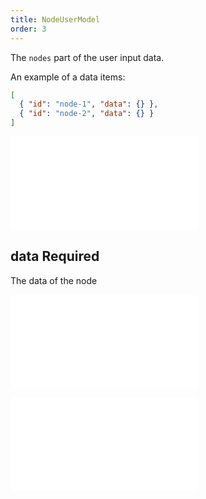 ```yaml
---
title: NodeUserModel
order: 3
---
```


The `nodes` part of the user input data.

An example of a data items:

```json
[
  { "id": "node-1", "data": {} },
  { "id": "node-2", "data": {} }
]
```

<embed src="../../common/DataID.en.md"></embed>

## data <Badge type="error">Required</Badge>

The data of the node

<embed src="../../common/DataAttrTips.en.md"></embed>

<embed src="../../common/NodeUserModel.en.md"></embed>
